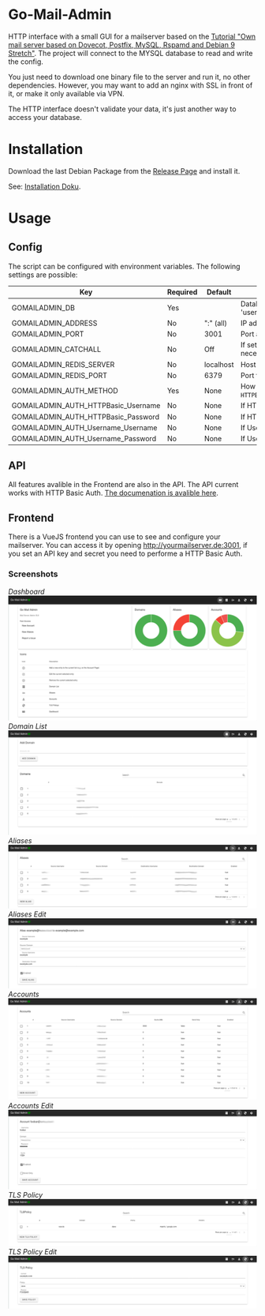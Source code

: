 # Go-Mail-Admin
HTTP interface with a small GUI for a mailserver based on the [Tutorial "Own mail server based on Dovecot, Postfix, MySQL, Rspamd and Debian 9 Stretch"](https://thomas-leister.de/en/mailserver-debian-stretch/).
The project will connect to the MYSQL database to read and write the config. 

You just need to download one binary file to the server and run it, no other dependencies. However, you may want to add an nginx with SSL in front of it, or make it only available via VPN.

The HTTP interface doesn't validate your data, it's just another way to access your database.
# Installation

Download the last Debian Package from the [Release Page](https://github.com/kekskurse/go-mail-admin/releases) and install it.

See:  [Installation Doku](https://github.com/kekskurse/go-mail-admin/blob/master/docs/install.md).

# Usage
## Config
The script can be configured with environment variables. The following settings are possible:

| Key | Required | Default | Notice |
| --- | ---      | --- |   --- |
| GOMAILADMIN_DB | Yes | | Database connection string like 'username:password@tcp(127.0.0.1:3306)/database' |
| GOMAILADMIN_ADDRESS | No | ":" (all) | IP address to bind to |
| GOMAILADMIN_PORT | No | 3001 | Port at which is bound (default: 3001) |
| GOMAILADMIN_CATCHALL | No | Off | If set to "On" the catchall feature will be enabled, its necessary that source_username in alias can be NULL |
| GOMAILADMIN_REDIS_SERVER | No | localhost | Host for redis connection |
| GOMAILADMIN_REDIS_PORT | No | 6379 | Port for redis connection |
| GOMAILADMIN_AUTH_METHOD | Yes | None | How to authorisate, possible `None`, `Username`, `HTTPBasicAuth` [more info](https://github.com/kekskurse/go-mail-admin/blob/master/docs/auth.md) |
| GOMAILADMIN_AUTH_HTTPBasic_Username | No | None | If HTTPBasicAuth is enabled, the username |
| GOMAILADMIN_AUTH_HTTPBasic_Password | No | None | If HTTPBasicAuth is enabled, the password |
| GOMAILADMIN_AUTH_Username_Username | No | None | If Username auth is enabled, the username |
| GOMAILADMIN_AUTH_Username_Password | No | None | If Username auth is enabled, the password |

## API

All features avalible in the Frontend are also in the API. The API current works with HTTP Basic Auth. [The documenation is avalible here](https://mrin9.github.io/OpenAPI-Viewer/#/load/https%3A%2F%2Fraw.githubusercontent.com%2Fkekskurse%2Fgo-mail-admin%2Fmaster%2Fdocs%2Fopenapi.json).


## Frontend
There is a VueJS frontend you can use to see and configure your mailserver. You can access it by opening http://yourmailserver.de:3001, if you set an API key and secret you need to performe a HTTP Basic Auth.

### Screenshots
*Dashboard*
![Dashboard](statik/dashboard.png)
*Domain List*
![Domainlist](statik/domains.png)
*Aliases*
![Domainlist](statik/aliases.png)
*Aliases Edit*
![Domainlist](statik/aliases-edit.png)
*Accounts*
![Domainlist](statik/accounts.png)
*Accounts Edit*
![Domainlist](statik/account-edit.png)
*TLS Policy*
![Domainlist](statik/tlspolicy.png)
*TLS Policy Edit*
![Domainlist](statik/tlspolicy-edit.png)
